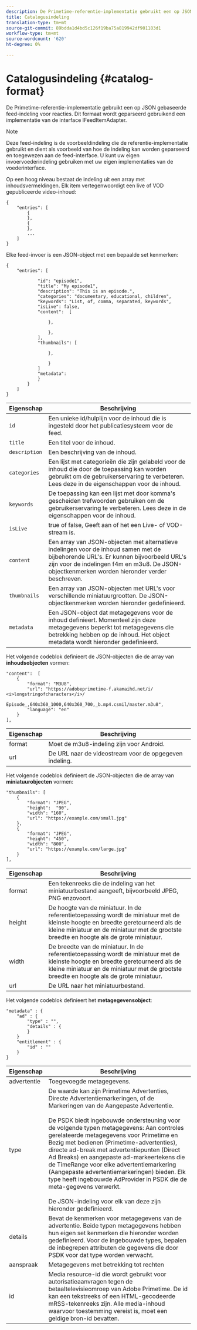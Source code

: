 ```yaml
---
description: De Primetime-referentie-implementatie gebruikt een op JSON gebaseerde feed-indeling voor reacties. Dit formaat wordt geparseerd gebruikend een implementatie van de interface IFeedItemAdapter.
title: Catalogusindeling
translation-type: tm+mt
source-git-commit: 89bdda1d4bd5c126f19ba75a819942df901183d1
workflow-type: tm+mt
source-wordcount: '620'
ht-degree: 0%

---
```



# Catalogusindeling {#catalog-format}

De Primetime-referentie-implementatie gebruikt een op JSON gebaseerde feed-indeling voor reacties. Dit formaat wordt geparseerd gebruikend een implementatie van de interface IFeedItemAdapter.

>[!NOTE]
>
>Deze feed-indeling is de voorbeeldindeling die de referentie-implementatie gebruikt en dient als voorbeeld van hoe de indeling kan worden geparseerd en toegewezen aan de feed-interface. U kunt uw eigen invoervoederindeling gebruiken met uw eigen implementaties van de voederinterface.

Op een hoog niveau bestaat de indeling uit een array met inhoudsvermeldingen. Elk item vertegenwoordigt een live of VOD gepubliceerde video-inhoud:

```
{
    "entries": [
        {
        },
        {
        },
        ...
    ]
}
```

Elke feed-invoer is een JSON-object met een bepaalde set kenmerken:

```
{
    "entries": [
        
            "id": "episode1",
            "title": "My episode1",
            "description": "This is an episode.",
            "categories": "documentary, educational, children",
            "keywords": "List, of, comma, separated, keywords",
            "isLive": false,
            "content":  [
                
                },
                
                },
            ],
            "thumbnails": [
                
                },
                
                }
            ]
            "metadata": 
            } 
        }
    ]
}
```

| Eigenschap | Beschrijving |
|---|---|
| `id` | Een unieke id/hulplijn voor de inhoud die is ingesteld door het publicatiesysteem voor de feed. |
| `title` | Een titel voor de inhoud. |
| `description` | Een beschrijving van de inhoud. |
| `categories` | Een lijst met categorieën die zijn gelabeld voor de inhoud die door de toepassing kan worden gebruikt om de gebruikerservaring te verbeteren. Lees deze in de eigenschappen voor de inhoud. |
| `keywords` | De toepassing kan een lijst met door komma&#39;s gescheiden trefwoorden gebruiken om de gebruikerservaring te verbeteren. Lees deze in de eigenschappen voor de inhoud. |
| `isLive` | true of false, Geeft aan of het een Live- of VOD-stream is. |
| `content` | Een array van JSON-objecten met alternatieve indelingen voor de inhoud samen met de bijbehorende URL&#39;s. Er kunnen bijvoorbeeld URL&#39;s zijn voor de indelingen f4m en m3u8. De JSON-objectkenmerken worden hieronder verder beschreven. |
| `thumbnails` | Een array van JSON-objecten met URL&#39;s voor verschillende miniatuurgrootten. De JSON-objectkenmerken worden hieronder gedefinieerd. |
| `metadata` | Een JSON-object dat metagegevens voor de inhoud definieert. Momenteel zijn deze metagegevens beperkt tot metagegevens die betrekking hebben op de inhoud. Het object metadata wordt hieronder gedefinieerd. |

Het volgende codeblok definieert de JSON-objecten die de array van **inhoudsobjecten** vormen:

```
"content":  [
    {
        "format": "M3U8",
        "url": "https://adobeprimetime-f.akamaihd.net/i/
<i>longstringofcharacters</i>/
                 Episode_,640x360_1000,640x360_700,_b.mp4.csmil/master.m3u8",
        "language": "en"
    }  
],
```

| Eigenschap | Beschrijving |
|--- |--- |
| format | Moet de m3u8-indeling zijn voor Android. |
| url | De URL naar de videostream voor de opgegeven indeling. |

Het volgende codeblok definieert de JSON-objecten die de array van **miniatuurobjecten** vormen:

```
"thumbnails": [
    {
        "format": "JPEG",
        "height":  "90",
        "width": "160",
        "url": "https://example.com/small.jpg"
    },
    {
        "format": "JPEG",
        "height": "450",
        "width": "800",
        "url": "https://example.com/large.jpg"
    }
],
```

| Eigenschap | Beschrijving |
|---|---|
| format | Een tekenreeks die de indeling van het miniatuurbestand aangeeft, bijvoorbeeld JPEG, PNG enzovoort. |
| height | De hoogte van de miniatuur. In de referentietoepassing wordt de miniatuur met de kleinste hoogte en breedte geretourneerd als de kleine miniatuur en de miniatuur met de grootste breedte en hoogte als de grote miniatuur. |
| width | De breedte van de miniatuur. In de referentietoepassing wordt de miniatuur met de kleinste hoogte en breedte geretourneerd als de kleine miniatuur en de miniatuur met de grootste breedte en hoogte als de grote miniatuur. |
| url | De URL naar het miniatuurbestand. |

Het volgende codeblok definieert het **metagegevensobject**:

```
"metadata" : {
    "ad" : {
        "type" : "",
        "details" : {
        }
    }
    "entitlement" : {
        "id" : ""
    }
}
```

| Eigenschap | Beschrijving |
|--- |--- |
| advertentie | Toegevoegde metagegevens. |
| type | De waarde kan zijn Primetime Advertenties, Directe Advertentiemarkeringen, of de Markeringen van de Aangepaste Advertentie. <br/><br/>De PSDK biedt ingebouwde ondersteuning voor de volgende typen metagegevens: Aan controles gerelateerde metagegevens voor Primetime en Bezig met bedienen (Primetime-advertenties), directe ad-break met advertentiepunten (Direct Ad Breaks) en aangepaste ad-markeertekens die de TimeRange voor elke advertentiemarkering (Aangepaste advertentiemarkeringen) bieden. Elk type heeft ingebouwde AdProvider in PSDK die de meta-gegevens verwerkt.  <br/><br/>De JSON-indeling voor elk van deze zijn hieronder gedefinieerd. |
| details | Bevat de kenmerken voor metagegevens van de advertentie. Beide typen metagegevens hebben hun eigen set kenmerken die hieronder worden gedefinieerd. Voor de ingebouwde types, bepalen de inbegrepen attributen de gegevens die door PSDK voor dat type worden verwacht. |
| aanspraak | Metagegevens met betrekking tot rechten |
| id | Media resource-id die wordt gebruikt voor autorisatieaanvragen tegen de betaaltelevisieomroep van Adobe Primetime. De id kan een tekstreeks of een HTML-gecodeerde mRSS-tekenreeks zijn. Alle media-inhoud waarvoor toestemming vereist is, moet een geldige bron-id bevatten. |

